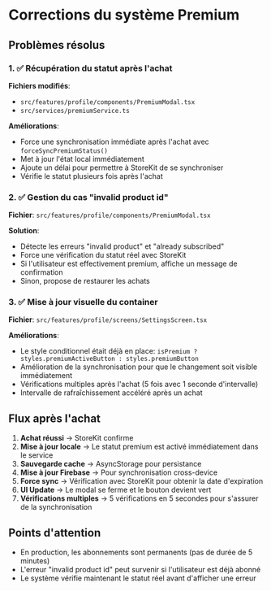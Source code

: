 # Corrections du système Premium

## Problèmes résolus

### 1. ✅ Récupération du statut après l'achat
**Fichiers modifiés**:
- `src/features/profile/components/PremiumModal.tsx`
- `src/services/premiumService.ts`

**Améliorations**:
- Force une synchronisation immédiate après l'achat avec `forceSyncPremiumStatus()`
- Met à jour l'état local immédiatement
- Ajoute un délai pour permettre à StoreKit de se synchroniser
- Vérifie le statut plusieurs fois après l'achat

### 2. ✅ Gestion du cas "invalid product id"
**Fichier**: `src/features/profile/components/PremiumModal.tsx`

**Solution**:
- Détecte les erreurs "invalid product" et "already subscribed"
- Force une vérification du statut réel avec StoreKit
- Si l'utilisateur est effectivement premium, affiche un message de confirmation
- Sinon, propose de restaurer les achats

### 3. ✅ Mise à jour visuelle du container
**Fichier**: `src/features/profile/screens/SettingsScreen.tsx`

**Améliorations**:
- Le style conditionnel était déjà en place: `isPremium ? styles.premiumActiveButton : styles.premiumButton`
- Amélioration de la synchronisation pour que le changement soit visible immédiatement
- Vérifications multiples après l'achat (5 fois avec 1 seconde d'intervalle)
- Intervalle de rafraîchissement accéléré après un achat

## Flux après l'achat

1. **Achat réussi** → StoreKit confirme
2. **Mise à jour locale** → Le statut premium est activé immédiatement dans le service
3. **Sauvegarde cache** → AsyncStorage pour persistance
4. **Mise à jour Firebase** → Pour synchronisation cross-device
5. **Force sync** → Vérification avec StoreKit pour obtenir la date d'expiration
6. **UI Update** → Le modal se ferme et le bouton devient vert
7. **Vérifications multiples** → 5 vérifications en 5 secondes pour s'assurer de la synchronisation

## Points d'attention

- En production, les abonnements sont permanents (pas de durée de 5 minutes)
- L'erreur "invalid product id" peut survenir si l'utilisateur est déjà abonné
- Le système vérifie maintenant le statut réel avant d'afficher une erreur